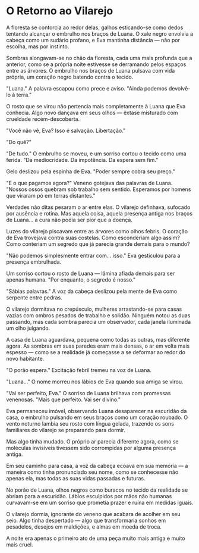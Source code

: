 # O Retorno ao Vilarejo

A floresta se contorcia ao redor delas, galhos esticando-se como dedos tentando alcançar o embrulho nos braços de Luana. O xale negro envolvia a cabeça como um sudário profano, e Eva mantinha distância — não por escolha, mas por instinto.

Sombras alongavam-se no chão da floresta, cada uma mais profunda que a anterior, como se a própria noite estivesse se derramando pelos espaços entre as árvores. O embrulho nos braços de Luana pulsava com vida própria, um coração negro batendo contra o tecido.

"Luana." A palavra escapou como prece e aviso. "Ainda podemos devolvê-lo à terra."

O rosto que se virou não pertencia mais completamente à Luana que Eva conhecia. Algo novo dançava em seus olhos — êxtase misturado com crueldade recém-descoberta.

"Você não vê, Eva? Isso é salvação. Libertação."

"Do quê?"

"De tudo." O embrulho se moveu, e um sorriso cortou o tecido como uma ferida. "Da mediocridade. Da impotência. Da espera sem fim."

Gelo deslizou pela espinha de Eva. "Poder sempre cobra seu preço."

"E o que pagamos agora?" Veneno gotejava das palavras de Luana. "Nossos ossos quebram sob trabalho sem sentido. Esperamos por homens que viraram pó em terras distantes."

Verdades não ditas pesaram o ar entre elas. O vilarejo definhava, sufocado por ausência e rotina. Mas aquela coisa, aquela presença antiga nos braços de Luana... a cura não podia ser pior que a doença.

Luzes do vilarejo piscavam entre as árvores como olhos febris. O coração de Eva trovejava contra suas costelas. Como esconderiam algo assim? Como conteriam um segredo que já parecia grande demais para o mundo?

"Não podemos simplesmente entrar com... isso." Eva gesticulou para a presença embrulhada.

Um sorriso cortou o rosto de Luana — lâmina afiada demais para ser apenas humana. "Por enquanto, o segredo é nosso."

"Sábias palavras." A voz da cabeça deslizou pela mente de Eva como serpente entre pedras.

O vilarejo dormitava no crepúsculo, mulheres arrastando-se para casas vazias com ombros pesados de trabalho e solidão. Ninguém notou as duas passando, mas cada sombra parecia um observador, cada janela iluminada um olho julgando.

A casa de Luana aguardava, pequena como todas as outras, mas diferente agora. As sombras em suas paredes eram mais densas, o ar em volta mais espesso — como se a realidade já começasse a se deformar ao redor do novo habitante.

"O porão espera." Excitação febril tremeu na voz de Luana.

"Luana..." O nome morreu nos lábios de Eva quando sua amiga se virou.

"Vai ser perfeito, Eva." O sorriso de Luana brilhava com promessas venenosas. "Mais que perfeito. Vai ser divino."

Eva permaneceu imóvel, observando Luana desaparecer na escuridão da casa, o embrulho pulsando em seus braços como um coração roubado. O vento noturno lambia seu rosto com língua gelada, trazendo os sons familiares do vilarejo se preparando para dormir.

Mas algo tinha mudado. O próprio ar parecia diferente agora, como se moléculas invisíveis tivessem sido corrompidas por alguma presença antiga.

Em seu caminho para casa, a voz da cabeça ecoava em sua memória — a maneira como tinha pronunciado seu nome, como se conhecesse não apenas ela, mas todas as suas vidas passadas e futuras.

No porão de Luana, olhos negros como buracos no tecido da realidade se abriam para a escuridão. Lábios esculpidos por mãos não humanas curvavam-se em um sorriso que prometia prazer e ruína em medidas iguais.

O vilarejo dormia, ignorante do veneno que acabara de acolher em seu seio. Algo tinha despertado — algo que transformaria sonhos em pesadelos, desejos em maldições, e almas em moeda de troca.

A noite era apenas o primeiro ato de uma peça muito mais antiga e muito mais cruel.
